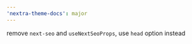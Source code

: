 ```yaml
---
'nextra-theme-docs': major
---
```


remove `next-seo` and `useNextSeoProps`, use `head` option instead
